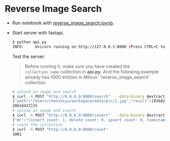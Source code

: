 # Reverse Image Search

- Run notebook with [reverse_image_search.ipynb](./reverse_image_search.ipynb).

- Start server with fastapi.

  ```bash
  $ python api.py
  INFO:     Uvicorn running on http://127.0.0.1:8000 (Press CTRL+C to quit)
  ```

  Test the server:

  > Before running it, make sure you have created the `collection_name` collection in **api.py**. And the following example already has 1000 
  > entities in Milvus' 'reverse_image_search' collection.

  ```bash
  # upload an image and search
  $ curl -X POST "http://0.0.0.0:8000/search"  --data-binary @extracted_test/n01443537/n01443537_3883.JPEG -H 'Content-Type: image/jpeg'
  {"path":"/Users/chenshiyu/workspace/data/pic/1.jpg","result":[83682058,9605572,67200803,69780733,45421918,99335156,2345006,5632544,5632544,
  28616422]}%
  # upload an image and insert
  $ curl -X POST "http://0.0.0.0:8000/insert"  --data-binary @extracted_test/n01443537/n01443537_3883.JPEG -H 'Content-Type: image/jpeg'
  {"mr":"(insert count: 1, delete count: 0, upsert count: 0, timestamp: 432699123898515457)"}
  # count the collection
  $ curl -X POST "http://0.0.0.0:8000/count"
  1001
  ```
